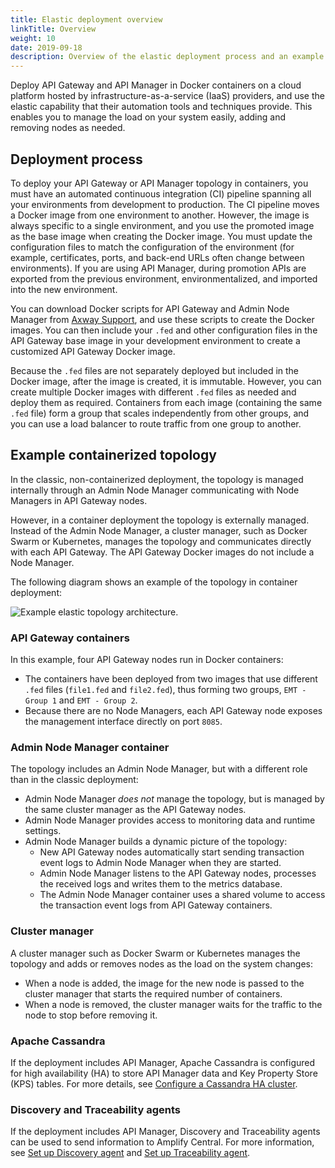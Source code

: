```yaml
---
title: Elastic deployment overview
linkTitle: Overview
weight: 10
date: 2019-09-18
description: Overview of the elastic deployment process and an example containerized topology. 
---
```

Deploy API Gateway and API Manager in Docker containers on a cloud platform hosted by infrastructure-as-a-service (IaaS) providers, and use the elastic capability that their automation tools and techniques provide. This enables you to manage the load on your system easily, adding and removing nodes as needed.

## Deployment process

To deploy your API Gateway or API Manager topology in containers, you must have an automated continuous integration (CI) pipeline spanning all your environments from development to production. The CI pipeline moves a Docker image from one environment to another. However, the image is always specific to a single environment, and you use the promoted image as the base image when creating the Docker image. You must update the configuration files to match the configuration of the environment (for example, certificates, ports, and back-end URLs often change between environments). If you are using API Manager, during promotion APIs are exported from the previous environment, environmentalized, and imported into the new environment.

You can download Docker scripts for API Gateway and Admin Node Manager from [Axway Support](https://support.axway.com/), and use these scripts to create the Docker images. You can then include your `.fed` and other configuration files in the API Gateway base image in your development environment to create a customized API Gateway Docker image.

Because the `.fed` files are not separately deployed but included in the Docker image, after the image is created, it is immutable. However, you can create multiple Docker images with different `.fed` files as needed and deploy them as required. Containers from each image (containing the same `.fed` file) form a group that scales independently from other groups, and you can use a load balancer to route traffic from one group to another.

## Example containerized topology

In the classic, non-containerized deployment, the topology is managed internally through an Admin Node Manager communicating with Node Managers in API Gateway nodes.

However, in a container deployment the topology is externally managed. Instead of the Admin Node Manager, a cluster manager, such as Docker Swarm or Kubernetes, manages the topology and communicates directly with each API Gateway. The API Gateway Docker images do not include a Node Manager.

The following diagram shows an example of the topology in container deployment:

![Example elastic topology architecture.](/Images/ContainerGuide/elastic_topology_arch.png)

### API Gateway containers

In this example, four API Gateway nodes run in Docker containers:

* The containers have been deployed from two images that use different `.fed` files (`file1.fed` and `file2.fed`), thus forming two groups, `EMT - Group 1` and `EMT - Group 2`.
* Because there are no Node Managers, each API Gateway node exposes the management interface directly on port `8085`.

### Admin Node Manager container

The topology includes an Admin Node Manager, but with a different role than in the classic deployment:

* Admin Node Manager *does not* manage the topology, but is managed by the same cluster manager as the API Gateway nodes.
* Admin Node Manager provides access to monitoring data and runtime settings.
* Admin Node Manager builds a dynamic picture of the topology:
    * New API Gateway nodes automatically start sending transaction event logs to Admin Node Manager when they are started.
    * Admin Node Manager listens to the API Gateway nodes, processes the received logs and writes them to the metrics database.
    * The Admin Node Manager container uses a shared volume to access the transaction event logs from API Gateway containers.

### Cluster manager

A cluster manager such as Docker Swarm or Kubernetes manages the topology and adds or removes nodes as the load on the system changes:

* When a node is added, the image for the new node is passed to the cluster manager that starts the required number of containers.
* When a node is removed, the cluster manager waits for the traffic to the node to stop before removing it.

### Apache Cassandra

If the deployment includes API Manager, Apache Cassandra is configured for high availability (HA) to store API Manager data and Key Property Store (KPS) tables. For more details, see
[Configure a Cassandra HA cluster](/docs/cass_admin/cassandra_config/).

### Discovery and Traceability agents

If the deployment includes API Manager, Discovery and Traceability agents can be used to send information to Amplify Central. For more information, see [Set up Discovery agent](https://docs.axway.com/bundle/amplify-central/page/docs/connect_manage_environ/connect_api_manager/gateway-administation/index.html#discovery-agent) and [Set up Traceability agent](https://docs.axway.com/bundle/amplify-central/page/docs/connect_manage_environ/connect_api_manager/gateway-administation/index.html#traceability-agent).
